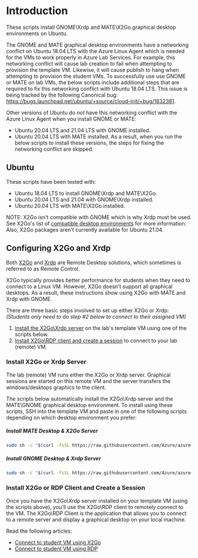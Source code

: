 # Introduction
These scripts install GNOME\Xrdp and MATE\X2Go graphical desktop environments on Ubuntu. 

The GNOME and MATE graphical desktop environments have a networking conflict on Ubuntu 18.04 LTS with the Azure Linux Agent which is needed for the VMs to work properly in Azure Lab Services.  For example, this networking conflict will cause lab creation to fail when attempting to provision the template VM.  Likewise, it will cause publish to hang when attempting to provision the student VMs.  To successfully use use GNOME or MATE on lab VMs, the below scripts include additional steps that are required to fix this networking conflict with Ubuntu 18.04 LTS.  This issue is being tracked by the following Canonical bug:  https://bugs.launchpad.net/ubuntu/+source/cloud-init/+bug/1832381.

Other versions of Ubuntu do *not* have this networking conflict with the Azure Linux Agent when you install GNOME or MATE:
- Ubuntu 20.04 LTS and 21.04 LTS with GNOME installed.
- Ubuntu 20.04 LTS with MATE installed.
As a result, when you run the below scripts to install these versions, the steps for fixing the networking conflict are skipped.

## Ubuntu

These scripts have been tested with:
- Ubuntu 18.04 LTS to install GNOME\Xrdp and MATE\X2Go.
- Ubuntu 20.04 LTS and 21.04 with GNOME\Xrdp installed.
- Ubuntu 20.04 LTS with MATE\X2Go installed.

NOTE: X2Go isn't compatible with GNOME which is why Xrdp must be used.  See X2Go's list of [compatible desktop environments](https://wiki.x2go.org/doku.php/doc:de-compat) for more information.  Also, X2Go packages aren't currently available for Ubuntu 21.04.

## Configuring X2Go and Xrdp

Both [X2Go](https://wiki.x2go.org/doku.php/doc:newtox2go) and [Xrdp](https://en.wikipedia.org/wiki/Xrdp) are Remote Desktop solutions, which sometimes is referred to as Remote Control.

X2Go typically provides better performance for students when they need to connect to a Linux VM.  However, X2Go doesn't support all graphical desktops.  As a result, these instructions show using X2Go with MATE and Xrdp with GNOME.

There are three basic steps involved to set up either X2Go or Xrdp: _(Students only need to do step #2 below to connect to their assigned VM)_

1. [Install the X2Go\Xrdp server](#install-x2go-or-xrdp-server) on the lab's template VM using one of the scripts below.
2. [Install X2Go\RDP client and create a session](#create-x2go-or-rdp-and-create-a-session) to connect to your lab (remote) VM.

### Install X2Go or Xrdp Server

The lab (remote) VM runs either the X2Go or Xrdp server. Graphical sessions are started on this remote VM and the server transfers the windows/desktops graphics to the client.

The scripts below automatically install the X2Go\Xrdp server and the MATE\GNOME graphical desktop environment.  To install using these scripts, SSH into the template VM and paste in one of the following scripts depending on which desktop environment you prefer:

##### Install MATE Desktop & X2Go Server

```bash
sudo sh -c "$(curl -fsSL https://raw.githubusercontent.com/Azure/azure-devtestlab/master/samples/ClassroomLabs/Scripts/X2GoRemoteDesktop/Ubuntu/x2go-mate.sh)"
```

##### Install GNOME Desktop & Xrdp Server

```bash
sudo sh -c "$(curl -fsSL https://raw.githubusercontent.com/Azure/azure-devtestlab/master/samples/ClassroomLabs/Scripts/X2GoRemoteDesktop/Ubuntu/x2go-xfce4.sh)"
```

### Install X2Go or RDP Client and Create a Session

Once you have the X2Go\Xrdp server installed on your template VM (using the scripts above), you'll use the X2Go\RDP client to remotely connect to the VM. The X2Go\RDP Client is the application that allows you to connect to a remote server and display a graphical desktop on your local machine.

Read the following articles:
 - [Connect to student VM using X2Go](https://docs.microsoft.com/azure/lab-services/how-to-use-remote-desktop-linux-student#connect-to-the-student-vm-using-x2go)
 - [Connect to student VM using RDP](https://docs.microsoft.com/azure/lab-services/how-to-use-remote-desktop-linux-student#connect-to-the-student-vm-using-microsoft-remote-desktop-rdp)